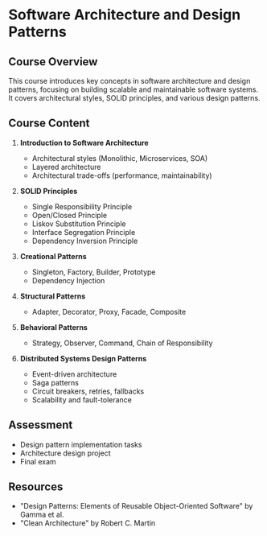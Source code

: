 # Software Architecture and Design Patterns

## Course Overview
This course introduces key concepts in software architecture and design patterns, focusing on building scalable and maintainable software systems. It covers architectural styles, SOLID principles, and various design patterns.

## Course Content
1. **Introduction to Software Architecture**
   - Architectural styles (Monolithic, Microservices, SOA)
   - Layered architecture
   - Architectural trade-offs (performance, maintainability)

2. **SOLID Principles**
   - Single Responsibility Principle
   - Open/Closed Principle
   - Liskov Substitution Principle
   - Interface Segregation Principle
   - Dependency Inversion Principle

3. **Creational Patterns**
   - Singleton, Factory, Builder, Prototype
   - Dependency Injection

4. **Structural Patterns**
   - Adapter, Decorator, Proxy, Facade, Composite

5. **Behavioral Patterns**
   - Strategy, Observer, Command, Chain of Responsibility

6. **Distributed Systems Design Patterns**
   - Event-driven architecture
   - Saga patterns
   - Circuit breakers, retries, fallbacks
   - Scalability and fault-tolerance

## Assessment
- Design pattern implementation tasks
- Architecture design project
- Final exam

## Resources
- "Design Patterns: Elements of Reusable Object-Oriented Software" by Gamma et al.
- "Clean Architecture" by Robert C. Martin
